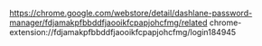 
https://chrome.google.com/webstore/detail/dashlane-password-manager/fdjamakpfbbddfjaooikfcpapjohcfmg/related
chrome-extension://fdjamakpfbbddfjaooikfcpapjohcfmg/login184945